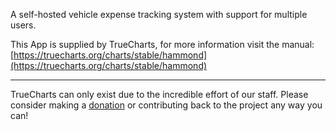 A self-hosted vehicle expense tracking system with support for multiple users.

This App is supplied by TrueCharts, for more information visit the manual: [https://truecharts.org/charts/stable/hammond](https://truecharts.org/charts/stable/hammond)

---

TrueCharts can only exist due to the incredible effort of our staff.
Please consider making a [donation](https://truecharts.org/sponsor) or contributing back to the project any way you can!
